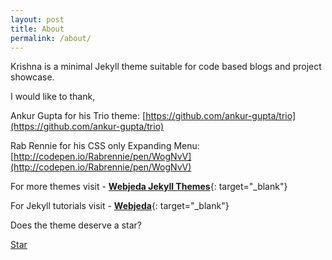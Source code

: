 ```yaml
---
layout: post
title: About
permalink: /about/
---
```


Krishna is a minimal Jekyll theme suitable for code based blogs and project showcase.

I would like to thank,

Ankur Gupta for his Trio theme: [https://github.com/ankur-gupta/trio](https://github.com/ankur-gupta/trio)

Rab Rennie for his CSS only Expanding Menu: [http://codepen.io/Rabrennie/pen/WogNvV](http://codepen.io/Rabrennie/pen/WogNvV)

For more themes visit - [**Webjeda Jekyll Themes**](https://blog.webjeda.com/jekyll-themes/){: target="_blank"}

For Jekyll tutorials visit - [**Webjeda**](https://blog.webjeda.com/){: target="_blank"}

Does the theme deserve a star?

<a class="github-button" href="https://github.com/sharu725/krishna" data-style="mega" data-count-href="/sharu725/krishna/stargazers" data-count-api="/repos/sharu725/krishna#stargazers_count" data-count-aria-label="# stargazers on GitHub" aria-label="Star sharu725/krishna on GitHub">Star</a>
<script async defer src="https://buttons.github.io/buttons.js"></script>
